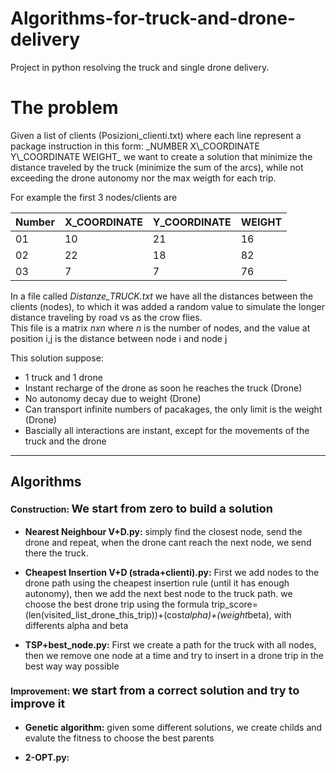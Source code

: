 <h1><strong>Algorithms-for-truck-and-drone-delivery</strong></h1>
Project in python resolving the truck and single drone delivery.

<h1><strong>The problem</strong></h1>
Given a list of clients (Posizioni_clienti.txt) where each line represent a package instruction in this form: _NUMBER X\_COORDINATE Y\_COORDINATE WEIGHT_ 
we want to create a solution that minimize the distance traveled by the truck (minimize the sum of the arcs), while not exceeding the drone autonomy nor the max weigth for each trip.      

For example the first 3 nodes/clients are  

| Number | X\_COORDINATE | Y\_COORDINATE | WEIGHT |
| ------ | ------------- | ------------- | ----- |
| 01 | 10 | 21 | 16 |
| 02 | 22 | 18 | 82 |
| 03 | 7 | 7 | 76 | 


In a file called _Distanze_TRUCK.txt_ we have all the distances between the clients (nodes), 
to which it was added a random value to simulate the longer distance traveling by road vs as the crow flies.\
This file is a matrix _nxn_ where _n_ is the number of nodes, and the value at position i,j is the distance between node i and node j


This solution suppose:
- 1 truck and 1 drone
- Instant recharge of the drone as soon he reaches the truck (Drone)
- No autonomy decay due to weight (Drone)
- Can transport infinite numbers of pacakages, the only limit is the weight (Drone)
- Bascially all interactions are instant, except for the movements of the truck and the drone
***

## Algorithms
#### **Construction**: <font size="4"><strong>We start from zero to build a solution</strong></font>
- <strong>Nearest Neighbour V+D.py:</strong> simply find the closest node, send the drone and repeat, when the drone cant reach the next node, we send there the truck.   

- <strong>Cheapest Insertion V+D (strada+clienti).py:</strong> First we add nodes to the drone path using the cheapest insertion rule (until it has enough autonomy),  then we add the next best node to the truck path. we choose the best drone trip using the formula trip_score=(len(visited_list_drone_this_trip))+(cost*alpha)+(weight*beta), with differents alpha and beta

- <strong>TSP+best_node.py:</strong> First we create a path for the truck with all nodes, then we remove one node at a time and try to insert in a drone trip in the best way way possible

#### Improvement: <font size="4"><strong>we start from a correct solution and try to improve it</strong></font>
- <strong>Genetic algorithm:</strong> given some different solutions, we create childs and evalute the fitness to choose the best parents    

- <strong>2-OPT.py:</strong> 

